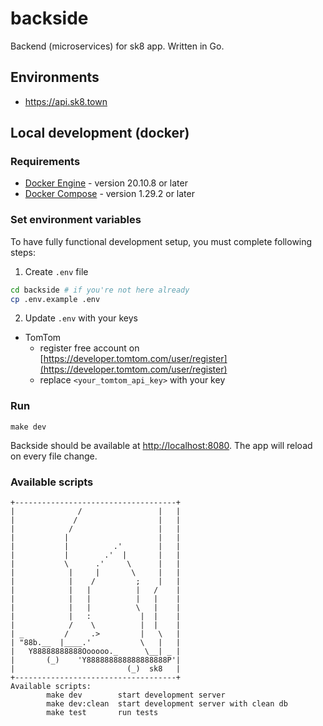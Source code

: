 # backside
Backend (microservices) for sk8 app. Written in Go.

## Environments
- https://api.sk8.town

## Local development (docker)
### Requirements
- [Docker Engine](https://docs.docker.com/engine/install/) - version 20.10.8 or later
- [Docker Compose](https://docs.docker.com/compose/install/) - version 1.29.2 or later

### Set environment variables
To have fully functional development setup, you must complete following steps:

1. Create `.env` file
```bash
cd backside # if you're not here already
cp .env.example .env
```

2. Update `.env` with your keys
- TomTom
  - register free account on [https://developer.tomtom.com/user/register](https://developer.tomtom.com/user/register)
  - replace `<your_tomtom_api_key>` with your key

### Run
```
make dev
```

Backside should be available at [http://localhost:8080](http://localhost:8080). The app will reload on every file change.

### Available scripts
```
+------------------------------------+
|              /                 |   |
|             /                  |   |
|            /                   |   |
|           |                    |   |
|           |          .'        |   |
|           |        .'  |       |   |
|           \      .'     \      |   |
|            |     |       \     |   |
|            |    /         ;    |   |
|            |   |          |   /    |
|            |   |          |   |    |
|            |   |          \   |    |
|            |   :           |  |    |
|            /    \          |  |    |
| _         /     .>         |   \   |
| "88b.__  |____.'           \   |   |
|   Y88888888888Oooooo._      \__| _ |
|       (_)    'Y888888888888888888P'|
|                         (_)  sk8   |
+------------------------------------+
Available scripts:
        make dev        start development server
        make dev:clean  start development server with clean db
        make test       run tests
```
